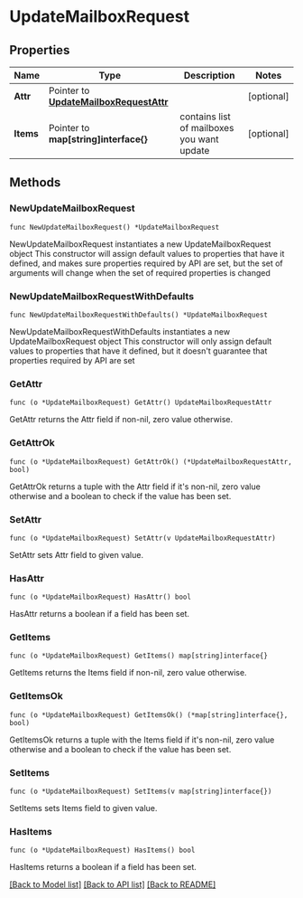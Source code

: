 # UpdateMailboxRequest

## Properties

Name | Type | Description | Notes
------------ | ------------- | ------------- | -------------
**Attr** | Pointer to [**UpdateMailboxRequestAttr**](UpdateMailboxRequestAttr.md) |  | [optional] 
**Items** | Pointer to **map[string]interface{}** | contains list of mailboxes you want update | [optional] 

## Methods

### NewUpdateMailboxRequest

`func NewUpdateMailboxRequest() *UpdateMailboxRequest`

NewUpdateMailboxRequest instantiates a new UpdateMailboxRequest object
This constructor will assign default values to properties that have it defined,
and makes sure properties required by API are set, but the set of arguments
will change when the set of required properties is changed

### NewUpdateMailboxRequestWithDefaults

`func NewUpdateMailboxRequestWithDefaults() *UpdateMailboxRequest`

NewUpdateMailboxRequestWithDefaults instantiates a new UpdateMailboxRequest object
This constructor will only assign default values to properties that have it defined,
but it doesn't guarantee that properties required by API are set

### GetAttr

`func (o *UpdateMailboxRequest) GetAttr() UpdateMailboxRequestAttr`

GetAttr returns the Attr field if non-nil, zero value otherwise.

### GetAttrOk

`func (o *UpdateMailboxRequest) GetAttrOk() (*UpdateMailboxRequestAttr, bool)`

GetAttrOk returns a tuple with the Attr field if it's non-nil, zero value otherwise
and a boolean to check if the value has been set.

### SetAttr

`func (o *UpdateMailboxRequest) SetAttr(v UpdateMailboxRequestAttr)`

SetAttr sets Attr field to given value.

### HasAttr

`func (o *UpdateMailboxRequest) HasAttr() bool`

HasAttr returns a boolean if a field has been set.

### GetItems

`func (o *UpdateMailboxRequest) GetItems() map[string]interface{}`

GetItems returns the Items field if non-nil, zero value otherwise.

### GetItemsOk

`func (o *UpdateMailboxRequest) GetItemsOk() (*map[string]interface{}, bool)`

GetItemsOk returns a tuple with the Items field if it's non-nil, zero value otherwise
and a boolean to check if the value has been set.

### SetItems

`func (o *UpdateMailboxRequest) SetItems(v map[string]interface{})`

SetItems sets Items field to given value.

### HasItems

`func (o *UpdateMailboxRequest) HasItems() bool`

HasItems returns a boolean if a field has been set.


[[Back to Model list]](../README.md#documentation-for-models) [[Back to API list]](../README.md#documentation-for-api-endpoints) [[Back to README]](../README.md)


